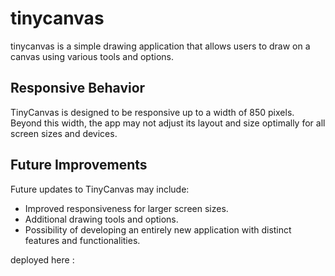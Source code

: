 # tinycanvas 

tinycanvas is a simple drawing application that allows users to draw on a canvas using various tools and options.

## Responsive Behavior

TinyCanvas is designed to be responsive up to a width of 850 pixels. Beyond this width, the app may not adjust its layout and size optimally for all screen sizes and devices.


## Future Improvements

Future updates to TinyCanvas may include:

- Improved responsiveness for larger screen sizes.
- Additional drawing tools and options.
- Possibility of developing an entirely new application with distinct features and functionalities.

deployed here : 